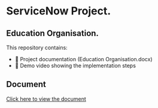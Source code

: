# ServiceNow Project.
## Education Organisation.

This repository contains:
- 📄 Project documentation (Education Organisation.docx)
- 🎥 Demo video showing the implementation steps

## Document
[Click here to view the document](https://github.com/Sivanesh0102/Laptop-Catalog/blob/main/Eduaction%20Organisation.docx)
